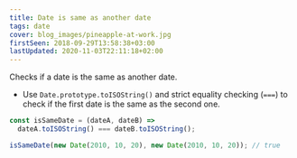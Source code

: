 ```yaml
---
title: Date is same as another date
tags: date
cover: blog_images/pineapple-at-work.jpg
firstSeen: 2018-09-29T13:58:38+03:00
lastUpdated: 2020-11-03T22:11:18+02:00
---
```


Checks if a date is the same as another date.

- Use `Date.prototype.toISOString()` and strict equality checking (`===`) to check if the first date is the same as the second one.

```js
const isSameDate = (dateA, dateB) =>
  dateA.toISOString() === dateB.toISOString();
```

```js
isSameDate(new Date(2010, 10, 20), new Date(2010, 10, 20)); // true
```
